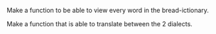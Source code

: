 Make a function to be able to view every word in the bread-ictionary.

Make a function that is able to translate between the 2 dialects.
